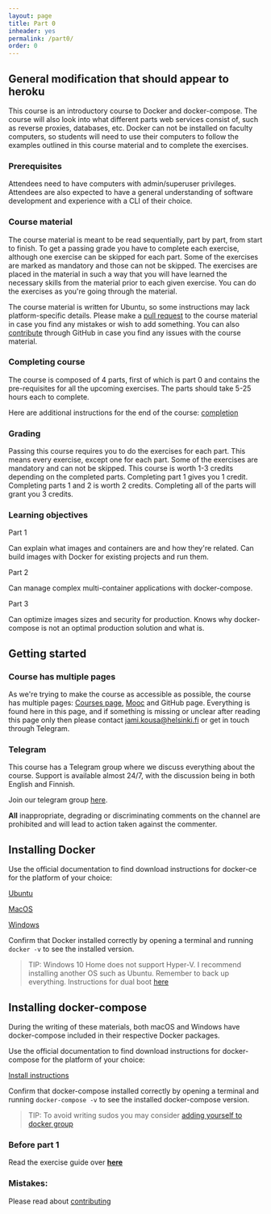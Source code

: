 ```yaml
---
layout: page
title: Part 0
inheader: yes
permalink: /part0/
order: 0
---
```


## General modification that should appear to heroku ##

This course is an introductory course to Docker and docker-compose. The course will also look into what different parts web services consist of, such as reverse proxies, databases, etc. Docker can not be installed on faculty computers, so students will need to use their computers to follow the examples outlined in this course material and to complete the exercises.

### Prerequisites ###

Attendees need to have computers with admin/superuser privileges. Attendees are also expected to have a general understanding of software development and experience with a CLI of their choice.

### Course material ###

The course material is meant to be read sequentially, part by part, from start to finish. To get a passing grade you have to complete each exercise, although one exercise can be skipped for each part. Some of the exercises are marked as mandatory and those can not be skipped. The exercises are placed in the material in such a way that you will have learned the necessary skills from the material prior to each given exercise. You can do the exercises as you're going through the material.

The course material is written for Ubuntu, so some instructions may lack platform-specific details. Please make a [pull request](https://docker-hy.github.io/contributing) to the course material in case you find any mistakes or wish to add something. You can also [contribute](https://docker-hy.github.io/contributing) through GitHub in case you find any issues with the course material.

### Completing course ###

The course is composed of 4 parts, first of which is part 0 and contains the pre-requisites for all the upcoming exercises. The parts should take 5-25 hours each to complete.

Here are additional instructions for the end of the course: [completion](/completion)

### Grading ##

Passing this course requires you to do the exercises for each part. This means every exercise, except one for each part. Some of the exercises are mandatory and can not be skipped. This course is worth 1-3 credits depending on the completed parts.
Completing part 1 gives you 1 credit. Completing parts 1 and 2 is worth 2 credits. Completing all of the parts will grant you 3 credits.

### Learning objectives ###

Part 1

Can explain what images and containers are and how they're related.
Can build images with Docker for existing projects and run them.

Part 2

Can manage complex multi-container applications with docker-compose.

Part 3

Can optimize images sizes and security for production.
Knows why docker-compose is not an optimal production solution and what is.

## Getting started ##

### Course has multiple pages ###

As we're trying to make the course as accessible as possible, the course has multiple pages: [Courses page](https://courses.helsinki.fi/fi/aytkt21025en/132141109), [Mooc](https://mooc.fi/) and GitHub page. Everything is found here in this page, and if something is missing or unclear after reading this page only then please contact jami.kousa@helsinki.fi or get in touch through Telegram.

### Telegram ###

This course has a Telegram group where we discuss everything about the course. Support is available almost 24/7, with the discussion being in both English and Finnish.

Join our telegram group [here](https://t.me/joinchat/HIg2vkuQ1T4QUPJDxIgshQ).

**All** inappropriate, degrading or discriminating comments on the channel are prohibited and will lead to action taken against the commenter.

## Installing Docker ##

Use the official documentation to find download instructions for docker-ce for the platform of your choice:

[Ubuntu](https://docs.docker.com/install/linux/docker-ce/ubuntu/)

[MacOS](https://docs.docker.com/docker-for-mac/install/)

[Windows](https://docs.docker.com/docker-for-windows/install/)

Confirm that Docker installed correctly by opening a terminal and running ```docker -v``` to see the installed version.

> TIP: Windows 10 Home does not support Hyper-V. I recommend installing another OS such as Ubuntu. Remember to back up everything. Instructions for dual boot [here](https://hackernoon.com/installing-ubuntu-18-04-along-with-windows-10-dual-boot-installation-for-deep-learning-f4cd91b58557)

## Installing docker-compose ##

During the writing of these materials, both macOS and Windows have docker-compose included in their respective Docker packages.

Use the official documentation to find download instructions for docker-compose for the platform of your choice:

[Install instructions](https://docs.docker.com/compose/install/)

Confirm that docker-compose installed correctly by opening a terminal and running ```docker-compose -v``` to see the installed docker-compose version.

> TIP: To avoid writing sudos you may consider [adding yourself to docker group](https://docs.docker.com/install/linux/linux-postinstall/)

### Before part 1 ###

Read the exercise guide over **[here](/exercises)**

### Mistakes: ###

Please read about [contributing](https://docker-hy.github.io/contributing)
